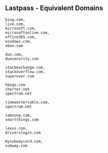 
## Lastpass - Equivalent Domains

```
bing.com,
live.com,
microsoft.com,
microsoftonline.com,
office365.com,
windows.com,
xbox.com
```

```
duo.com,
duosecurity.com
```

```
stackexchange.com,
stackoverflow.com,
superuser.com
```

```
hbogo.com
charter.net
spectrum.net
```

```
timewarnercable.com,
spectrum.net
```

```
samsung.com,
smartthings.com
```

```
lexus.com,
driverslogin.com
```

```
mysubwaycard.com,
subway.com
```








